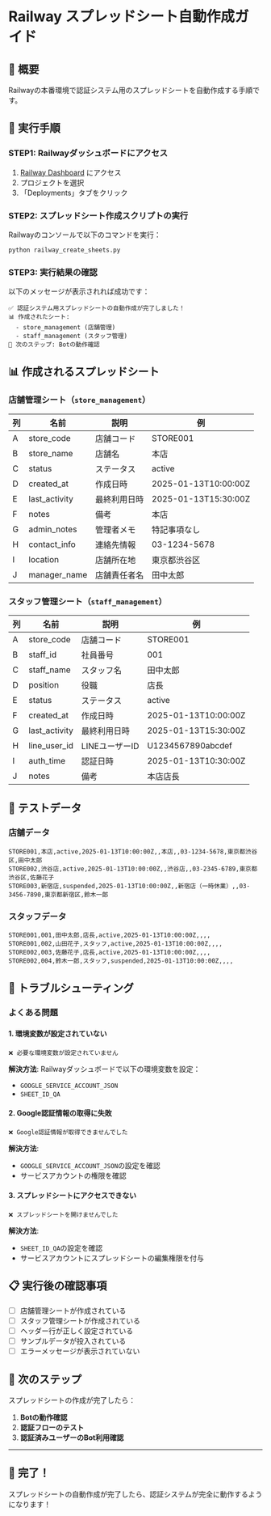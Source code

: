 # Railway スプレッドシート自動作成ガイド

## 🎯 概要

Railwayの本番環境で認証システム用のスプレッドシートを自動作成する手順です。

## 🚀 実行手順

### **STEP1: Railwayダッシュボードにアクセス**

1. [Railway Dashboard](https://railway.app/dashboard) にアクセス
2. プロジェクトを選択
3. 「Deployments」タブをクリック

### **STEP2: スプレッドシート作成スクリプトの実行**

Railwayのコンソールで以下のコマンドを実行：

```bash
python railway_create_sheets.py
```

### **STEP3: 実行結果の確認**

以下のメッセージが表示されれば成功です：

```
✅ 認証システム用スプレッドシートの自動作成が完了しました！
📊 作成されたシート:
  - store_management (店舗管理)
  - staff_management (スタッフ管理)
🧪 次のステップ: Botの動作確認
```

## 📊 作成されるスプレッドシート

### **店舗管理シート（`store_management`）**

| 列 | 名前 | 説明 | 例 |
|----|------|------|---|
| A | store_code | 店舗コード | STORE001 |
| B | store_name | 店舗名 | 本店 |
| C | status | ステータス | active |
| D | created_at | 作成日時 | 2025-01-13T10:00:00Z |
| E | last_activity | 最終利用日時 | 2025-01-13T15:30:00Z |
| F | notes | 備考 | 本店 |
| G | admin_notes | 管理者メモ | 特記事項なし |
| H | contact_info | 連絡先情報 | 03-1234-5678 |
| I | location | 店舗所在地 | 東京都渋谷区 |
| J | manager_name | 店舗責任者名 | 田中太郎 |

### **スタッフ管理シート（`staff_management`）**

| 列 | 名前 | 説明 | 例 |
|----|------|------|---|
| A | store_code | 店舗コード | STORE001 |
| B | staff_id | 社員番号 | 001 |
| C | staff_name | スタッフ名 | 田中太郎 |
| D | position | 役職 | 店長 |
| E | status | ステータス | active |
| F | created_at | 作成日時 | 2025-01-13T10:00:00Z |
| G | last_activity | 最終利用日時 | 2025-01-13T15:30:00Z |
| H | line_user_id | LINEユーザーID | U1234567890abcdef |
| I | auth_time | 認証日時 | 2025-01-13T10:30:00Z |
| J | notes | 備考 | 本店店長 |

## 🧪 テストデータ

### **店舗データ**

```
STORE001,本店,active,2025-01-13T10:00:00Z,,本店,,03-1234-5678,東京都渋谷区,田中太郎
STORE002,渋谷店,active,2025-01-13T10:00:00Z,,渋谷店,,03-2345-6789,東京都渋谷区,佐藤花子
STORE003,新宿店,suspended,2025-01-13T10:00:00Z,,新宿店（一時休業）,,03-3456-7890,東京都新宿区,鈴木一郎
```

### **スタッフデータ**

```
STORE001,001,田中太郎,店長,active,2025-01-13T10:00:00Z,,,,
STORE001,002,山田花子,スタッフ,active,2025-01-13T10:00:00Z,,,,
STORE002,003,佐藤花子,店長,active,2025-01-13T10:00:00Z,,,,
STORE002,004,鈴木一郎,スタッフ,suspended,2025-01-13T10:00:00Z,,,,
```

## 🔧 トラブルシューティング

### **よくある問題**

#### **1. 環境変数が設定されていない**
```
❌ 必要な環境変数が設定されていません
```

**解決方法**: Railwayダッシュボードで以下の環境変数を設定：
- `GOOGLE_SERVICE_ACCOUNT_JSON`
- `SHEET_ID_QA`

#### **2. Google認証情報の取得に失敗**
```
❌ Google認証情報が取得できませんでした
```

**解決方法**: 
- `GOOGLE_SERVICE_ACCOUNT_JSON`の設定を確認
- サービスアカウントの権限を確認

#### **3. スプレッドシートにアクセスできない**
```
❌ スプレッドシートを開けませんでした
```

**解決方法**:
- `SHEET_ID_QA`の設定を確認
- サービスアカウントにスプレッドシートの編集権限を付与

## 📋 実行後の確認事項

- [ ] 店舗管理シートが作成されている
- [ ] スタッフ管理シートが作成されている
- [ ] ヘッダー行が正しく設定されている
- [ ] サンプルデータが投入されている
- [ ] エラーメッセージが表示されていない

## 🎯 次のステップ

スプレッドシートの作成が完了したら：

1. **Botの動作確認**
2. **認証フローのテスト**
3. **認証済みユーザーのBot利用確認**

---

## 🎉 完了！

スプレッドシートの自動作成が完了したら、認証システムが完全に動作するようになります！
